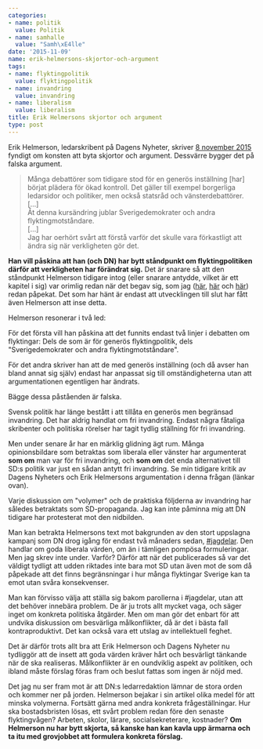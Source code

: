 ```yaml
---
categories:
- name: politik
  value: Politik
- name: samhalle
  value: "Samh\xE4lle"
date: '2015-11-09'
name: erik-helmersons-skjortor-och-argument
tags:
- name: flyktingpolitik
  value: flyktingpolitik
- name: invandring
  value: invandring
- name: liberalism
  value: liberalism
title: Erik Helmersons skjortor och argument
type: post
---
```

Erik Helmerson, ledarskribent på Dagens Nyheter, skriver [8 november 2015](http://www.dn.se/ledare/signerat/erik-helmerson-nar-verkligheten-forandras-maste-politiken-folja-efter/) fyndigt om konsten att byta skjortor och argument. Dessvärre bygger det på falska argument.

> Många debattörer som tidigare stod för en generös inställning [har] börjat plädera för ökad kontroll. Det gäller till exempel borgerliga ledarsidor och politiker, men också statsråd och vänsterdebattörer.  
> [...]  
> Åt denna kursändring jublar Sverigedemokrater och andra flyktingmotståndare.  
> [...]  
> Jag har oerhört svårt att förstå varför det skulle vara förkastligt att ändra sig när verkligheten gör det.  

**Han vill påskina att han (och DN) har bytt ståndpunkt om flyktingpolitiken därför att verkligheten har förändrat sig.** Det är snarare så att den ståndpunkt Helmerson tidigare intog (eller snarare antydde, vilket är ett kapitel i sig) var orimlig redan när det begav sig, som jag ([här](/2013/02/24/gomda-flyktingar-fri-invandring-eller-inte/), [här](/2013/03/17/dn-de-papperslosa-och-den-intellektuella-arligheten/) och [här](/2013/03/19/erik-helmerson-och-konsten-att-vara-tydlig/)) redan påpekat. Det som har hänt är endast att utvecklingen till slut har fått även Helmerson att inse detta.


Helmerson resonerar i två led:

För det första vill han påskina att det funnits endast två linjer i debatten om flyktingar: Dels de som är för generös flyktingpolitik, dels "Sverigedemokrater och andra flyktingmotståndare".

För det andra skriver han att de med generös inställning (och då avser han bland annat sig själv) endast har anpassat sig till omständigheterna utan att argumentationen egentligen har ändrats.

Bägge dessa påståenden är falska.

Svensk politik har länge bestått i att tillåta en generös men begränsad invandring. Det har aldrig handlat om fri invandring. Endast några fåtaliga skribenter och politiska rörelser har tagit tydlig ställning för fri invandring.

Men under senare år har en märklig glidning ägt rum. Många opinionsbildare som betraktas som liberala eller vänster har argumenterat **som om** man var för fri invandring, och **som om** det enda alternativet till SD:s politik var just en sådan antytt fri invandring. Se min tidigare kritik av Dagens Nyheters och Erik Helmersons argumentation i denna frågan (länkar ovan).

Varje diskussion om "volymer" och de praktiska följderna av invandring har således betraktats som SD-propaganda. Jag kan inte påminna mig att DN tidigare har protesterat mot den nidbilden.

Man kan betrakta Helmersons text mot bakgrunden av den stort uppslagna kampanj som DN drog igång för endast två månaders sedan, [#jagdelar](http://jagdelar.dn.se/). Den handlar om goda liberala värden, om än i tämligen pompösa formuleringar. Men jag skrev inte under. Varför? Därför att när det publicerades så var det väldigt tydligt att udden riktades inte bara mot SD utan även mot de som då påpekade att det finns begränsningar i hur många flyktingar Sverige kan ta emot utan svåra konsekvenser.

Man kan förvisso välja att ställa sig bakom parollerna i #jagdelar, utan att det behöver innebära problem. De är ju trots allt mycket vaga, och säger inget om konkreta politiska åtgärder. Men om man gör det enbart för att undvika diskussion om besvärliga målkonflikter, då är det i bästa fall kontraproduktivt. Det kan också vara ett utslag av intellektuell feghet.

Det är därför trots allt bra att Erik Helmerson och Dagens Nyheter nu tydliggör att de insett att goda värden kräver hårt och besvärligt tänkande när de ska realiseras. Målkonflikter är en oundviklig aspekt av politiken, och ibland måste förslag föras fram och beslut fattas som ingen är nöjd med.

Det jag nu ser fram mot är att DN:s ledarredaktion lämnar de stora orden och kommer ner på jorden. Helmerson bejakar i sin artikel olika medel för att minska volymerna. Fortsätt gärna med andra konkreta frågeställningar. Hur ska bostadsbristen lösas, ett svårt problem redan före den senaste flyktingvågen? Arbeten, skolor, lärare, socialsekreterare, kostnader? **Om Helmerson nu har bytt skjorta, så kanske han kan kavla upp ärmarna och ta itu med grovjobbet att formulera konkreta förslag.**

